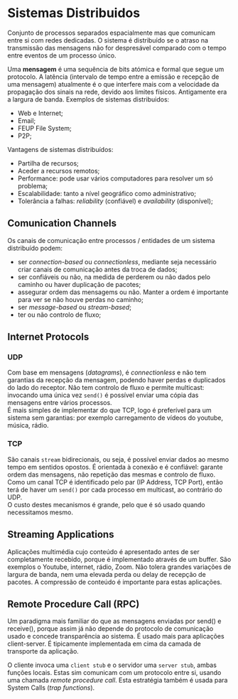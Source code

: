 # Sistemas Distribuidos

Conjunto de processos separados espacialmente mas que comunicam entre si com redes dedicadas. O sistema é distribuído se o atraso na transmissão das mensagens não for despresável comparado com o tempo entre eventos de um processo único.

Uma **mensagem** é uma sequência de bits atómica e formal que segue um protocolo. A latência (intervalo de tempo entre a emissão e recepção de uma mensagem) atualmente é o que interfere mais com a velocidade da propagação dos sinais na rede, devido aos limites físicos. Antigamente era a largura de banda. Exemplos de sistemas distribuidos:

- Web e Internet;
- Email;
- FEUP File System;
- P2P;

Vantagens de sistemas distribuídos:

- Partilha de recursos;
- Aceder a recursos remotos;
- Performance: pode usar vários computadores para resolver um só problema;
- Escalabilidade: tanto a nível geográfico como administrativo;
- Tolerância a falhas: *reliability* (confiável) e *availability* (disponível);

## Comunication Channels

Os canais de comunicação entre processos / entidades de um sistema distribuído podem:
- ser *connection-based* ou *connectionless*, mediante seja necessário criar canais de comunicação antes da troca de dados;
- ser confiáveis ou não, na medida de perderem ou não dados pelo caminho ou haver duplicação de pacotes;
- assegurar ordem das mensagems ou não. Manter a ordem é importante para ver se não houve perdas no caminho;
- ser *message-based* ou *stream-based*;
- ter ou não controlo de fluxo;

## Internet Protocols

### UDP

Com base em mensagens (*datagrams*), é *connectionless* e não tem garantias da recepção da mensagem, podendo haver perdas e duplicados do lado do receptor. Não tem controlo de fluxo e permite multicast: invocando uma única vez `send()` é possível enviar uma cópia das mensagens entre vários processos. <br>
É mais simples de implementar do que TCP, logo é preferível para um sistema sem garantias: por exemplo carregamento de vídeos do youtube, música, rádio.

### TCP

São canais `stream` bidirecionais, ou seja, é possível enviar dados ao mesmo tempo em sentidos opostos. É orientada à conexão e é confiável: garante ordem das mensagens, não repetição das mesmas e controlo de fluxo. Como um canal TCP é identificado pelo par (IP Address, TCP Port), então terá de haver um `send()` por cada processo em multicast, ao contrário do UDP. <br>
O custo destes mecanismos é grande, pelo que é só usado quando necessitamos mesmo.

## Streaming Applications

Aplicações multimédia cujo conteúdo é apresentado antes de ser completamente recebido, porque é implementado através de um buffer. São exemplos o Youtube, internet, rádio, Zoom. Não tolera grandes variações de largura de banda, nem uma elevada perda ou delay de recepção de pacotes. A compressão de conteúdo é importante para estas aplicações. 

## Remote Procedure Call (RPC)

Um paradigma mais familiar do que as mensagens enviadas por send() e receive(), porque assim já não depende do protocolo de comunicação usado e concede transparência ao sistema. É usado mais para aplicações client-server. É tipicamente implementada em cima da camada de transporte da aplicação.

O cliente invoca uma `client stub` e o servidor uma `server stub`, ambas funções locais. Estas sim comunicam com um protocolo entre si, usando uma chamada *remote procedure call*. Esta estratégia também é usada para System Calls (*trap functions*).


